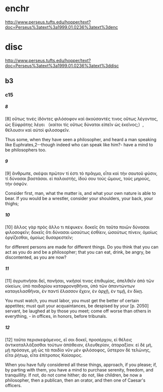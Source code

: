 
# enchr
http://www.perseus.tufts.edu/hopper/text?doc=Perseus%3atext%3a1999.01.0236%3atext%3denc
# disc
http://www.perseus.tufts.edu/hopper/text?doc=Perseus%3atext%3a1999.01.0236%3atext%3ddisc
## b3
### c15
##### 8
[8] οὕτως τινὲς ἰδόντες φιλόσοφον καὶ ἀκούσαντές τινος οὕτως λέγοντος, ὡς Εὐφράτης λέγει （καίτοι τίς οὕτως δύναται εἰπεῖν ὡς ἐκεῖνος;）, θέλουσιν καὶ αὐτοὶ φιλοσοφεῖν. 

Thus some, when they have seen a philosopher, and heard a man speaking like Euphrates,2--though indeed who can speak like him?- have a mind to be philosophers too. 
##### 9
[9] ἄνθρωπε, σκέψαι πρῶτον τί ἐστι τὸ πρᾶγμα, εἶτα καὶ τὴν σαυτοῦ φύσιν, τί δύνασαι βαστάσαι. εἰ παλαιστής, ἰδού σου τοὺς ὤμους, τοὺς μηρούς, τὴν ὀσφῦν. 

Consider first, man, what the matter is, and what your own nature is able to bear. If you would be a wrestler, consider your shoulders, your back, your thighs; 
##### 10
[10] ἄλλος γὰρ πρὸς ἄλλο τι πέφυκεν. δοκεῖς ὅτι ταῦτα ποιῶν δύνασαι φιλοσοφεῖν; δοκεῖς ὅτι δύνασαι ὡσαύτως ἐσθίειν, ὡσαύτως πίνειν, ὁμοίως ὀργίζεσθαι, ὁμοίως δυσαρεστεῖν;

for different persons are made for different things. Do you think that you can act as you do and be a philosopher; that you can eat, drink, be angry, be discontented, as you are now?
##### 11
[11] ἀγρυπνῆσαι δεῖ, πονῆσαι, νικῆσαί τινας ἐπιθυμίας, ἀπελθεῖν ἀπὸ τῶν οἰκείων, ὑπὸ παιδαρίου καταφρονηθῆναι, ὑπὸ τῶν ἀπαντώντων καταγελασθῆναι, ἐν παντὶ ἔλασσον ἔχειν, ἐν ἀρχῇ, ἐν τιμῇ, ἐν δίκῃ. 

You must watch, you must labor, you must get the better of certain appetites; must quit your acquaintances, be despised by your [p. 2050] servant, be laughed at by those you meet; come off worse than others in everything, - in offices, in honors, before tribunals. 
##### 12
[12] ταῦτα περισκεψάμενος, εἴ σοι δοκεῖ, προσέρχου, εἰ θέλεις ἀντικαταλλάξασθαι τούτων ἀπάθειαν, ἐλευθερίαν, ἀταραξίαν. εἰ δὲ μή, μὴ πρόσαγε, μὴ ὡς τὰ παιδία νῦν μὲν φιλόσοφος, ὕστερον δὲ τελώνης, εἶτα ῥήτωρ, εἶτα ἐπίτροπος Καίσαρος. 

When you have fully considered all these things, approach, if you please; if, by parting with them, you have a mind to purchase serenity, freedom, and tranquillity. If not, do not come hither; do not, like children, be now a philosopher, then a publican, then an orator, and then one of Caesar's officers. 
